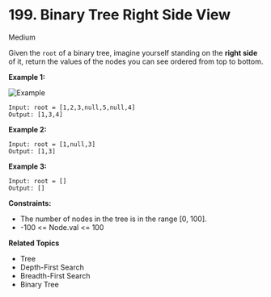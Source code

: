 # 199. Binary Tree Right Side View

Medium

Given the `root` of a binary tree, imagine yourself standing on the **right side** of it, return the values of the nodes you can see ordered from top to bottom.

 

**Example 1:**

![Example](https://assets.leetcode.com/uploads/2021/02/14/tree.jpg)
```
Input: root = [1,2,3,null,5,null,4]
Output: [1,3,4]
```
**Example 2:**
```
Input: root = [1,null,3]
Output: [1,3]
```
**Example 3:**
```
Input: root = []
Output: []
``` 

**Constraints:**

- The number of nodes in the tree is in the range [0, 100].
- -100 <= Node.val <= 100

**Related Topics**
- Tree
- Depth-First Search
- Breadth-First Search
- Binary Tree